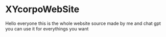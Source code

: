 # XYcorpoWebSite

Hello everyone this is the whole website source made by me and chat gpt
you can use it for everythings you want
